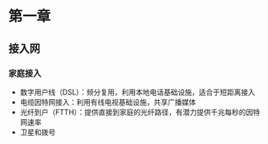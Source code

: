# 第一章

## 接入网

### 家庭接入

- 数字用户线（DSL）：频分复用，利用本地电话基础设施，适合于短距离接入
- 电缆因特网接入：利用有线电视基础设施，共享广播媒体
- 光纤到户（FTTH）：提供直接到家庭的光纤路径，有潜力提供千兆每秒的因特网速率
- 卫星和拨号